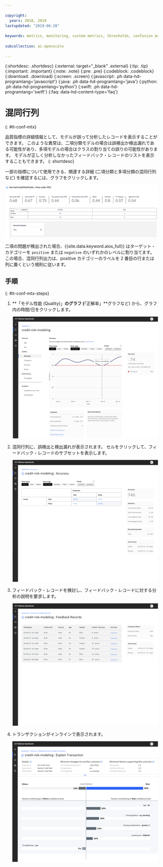 ```yaml
---

copyright:
  years: 2018, 2019
lastupdated: "2019-06-28"

keywords: metrics, monitoring, custom metrics, thresholds, confusion matrix

subcollection: ai-openscale

---
```


{:shortdesc: .shortdesc}
{:external: target="_blank" .external}
{:tip: .tip}
{:important: .important}
{:note: .note}
{:pre: .pre}
{:codeblock: .codeblock}
{:download: .download}
{:screen: .screen}
{:javascript: .ph data-hd-programlang='javascript'}
{:java: .ph data-hd-programlang='java'}
{:python: .ph data-hd-programlang='python'}
{:swift: .ph data-hd-programlang='swift'}
{:faq: data-hd-content-type='faq'}

# 混同行列
{: #it-conf-mtx}

品質指標の詳細情報として、モデルが誤って分析したレコードを表示することができます。 このような異常は、二項分類モデルの場合は誤検出か検出漏れである可能性があり、多項モデルの場合はクラスの割り当ての誤りの可能性があります。 モデルが正しく分析しなかったフィードバック・レコードのリストを表示することもできます。
{: shortdesc}

一部の指標について使用できる、関連する詳細 (二項分類と多項分類の混同行列など) を確認するには、グラフをクリックします。

![品質指標の詳細テーブル](images/quality_metrics_002.png)

二項の問題が検出された場合、{{site.data.keyword.aios_full}} はターゲット・カテゴリーを `positive` または `negative` のいずれかのレベルに割り当てます。 この場合、混同行列出力は、positive カテゴリーのラベルを 2 番目の行または列に置くという規則に従います。


## 手順
{: #it-conf-mtx-steps}

1. **「モデル性能 (Quality)」**のグラフ (**「正解率」**グラフなど) から、グラフ内の時間/日をクリックします。
    
    ![バイアスのあるトランザクションのリスト](images/Confusion_Matrix_040819.004.png)

1. 混同行列に、誤検出と検出漏れが表示されます。 セルをクリックして、フィードバック・レコードのサブセットを表示します。

    ![バイアスのあるトランザクションのリスト](images/Confusion_Matrix_040819.005.png)

1. フィードバック・レコードを検討し、フィードバック・レコードに対する分析の説明を要求します。

    ![バイアスのあるトランザクションのリスト](images/Confusion_Matrix_040819.006.png)

1. トランザクションがインラインで表示されます。

    ![バイアスのあるトランザクションのリスト](images/Confusion_Matrix_040819.007.png)


